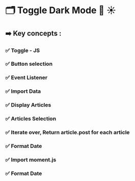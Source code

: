 # 🗂️ Toggle Dark Mode 🌙 ☀️
## ➡️ Key concepts :

###  ✅ Toggle - JS
###  ✅ Button selection 
###  ✅ Event Listener

### ✅ Import Data

### ✅ Display Articles
### ✅ Articles Selection 
### ✅ Iterate over, Return article.post for each article

### ✅ Format Date
### ✅ Import moment.js
### ✅ Format Date

